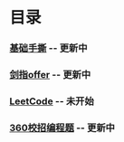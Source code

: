 # 目录

### [基础手撕]() -- 更新中
### [剑指offer](https://github.com/anliux/PracticePool/tree/master/jzoffer) -- 更新中
### [LeetCode](https://github.com/anliux/PracticePool/tree/master/LeetCode) -- 未开始
### [360校招编程题](https://github.com/anliux/PracticePool/tree/master/360campus) -- 更新中

